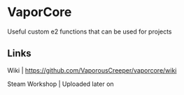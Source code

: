 # VaporCore 
Useful custom e2 functions that can be used for projects

## Links
Wiki           | https://github.com/VaporousCreeper/vaporcore/wiki

Steam Workshop | Uploaded later on
